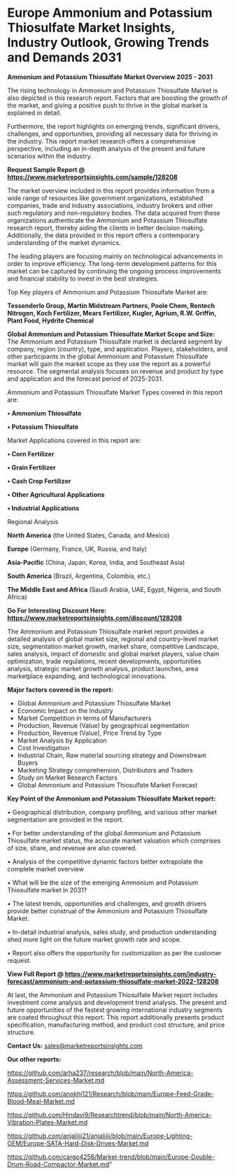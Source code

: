 # Europe Ammonium and Potassium Thiosulfate Market Insights, Industry Outlook, Growing Trends and Demands 2031

<Strong> Ammonium and Potassium Thiosulfate Market Overview 2025 - 2031</strong>

The rising technology in Ammonium and Potassium Thiosulfate Market is also depicted in this research report. Factors that are boosting the growth of the market, and giving a positive push to thrive in the global market is explained in detail.

Furthermore, the report highlights on emerging trends, significant drivers, challenges, and opportunities, providing all necessary data for thriving in the industry. This report market research offers a comprehensive perspective, including an in-depth analysis of the present and future scenarios within the industry.

<strong>Request Sample Report @ <a href=https://www.marketreportsinsights.com/sample/128208>https://www.marketreportsinsights.com/sample/128208</a></strong>

The market overview included in this report provides information from a wide range of resources like government organizations, established companies, trade and industry associations, industry brokers and other such regulatory and non-regulatory bodies. The data acquired from these organizations authenticate the Ammonium and Potassium Thiosulfate research report, thereby aiding the clients in better decision making. Additionally, the data provided in this report offers a contemporary understanding of the market dynamics.

The leading players are focusing mainly on technological advancements in order to improve efficiency. The long-term development patterns for this market can be captured by continuing the ongoing process improvements and financial stability to invest in the best strategies.

Top Key players of Ammonium and Potassium Thiosulfate Market are:

<strong>Tessenderlo Group, Martin Midstream Partners, Poole Chem, Rentech Nitrogen, Koch Fertilizer, Mears Fertilizer, Kugler, Agrium, R.W. Griffin, Plant Food, Hydrite Chemical</strong>

<strong><b>Global Ammonium and Potassium Thiosulfate Market Scope and Size:</b></strong>
The Ammonium and Potassium Thiosulfate market is declared segment by company, region (country), type, and application. Players, stakeholders, and other participants in the global Ammonium and Potassium Thiosulfate market will gain the market scope as they use the report as a powerful resource. The segmental analysis focuses on revenue and product by type and application and the forecast period of 2025-2031.

Ammonium and Potassium Thiosulfate Market Types covered in this report are:

<strong>• Ammonium Thiosulfate

• Potassium Thiosulfate</strong>

Market Applications covered in this report are:

<strong>• Corn Fertilizer

• Grain Fertilizer

• Cash Crop Fertilizer

• Other Agricultural Applications

• Industrial Applications</strong> 

Regional Analysis

<strong>North America</strong> (the United States, Canada, and Mexico)

<strong>Europe</strong> (Germany, France, UK, Russia, and Italy)

<strong>Asia-Pacific</strong> (China, Japan, Korea, India, and Southeast Asia)

<strong>South America</strong> (Brazil, Argentina, Colombia, etc.)

<strong>The Middle East and Africa</strong> (Saudi Arabia, UAE, Egypt, Nigeria, and South Africa)

<strong>Go For Interesting Discount Here: <a href=https://www.marketreportsinsights.com/discount/128208>https://www.marketreportsinsights.com/discount/128208</a></strong>

The Ammonium and Potassium Thiosulfate market report provides a detailed analysis of global market size, regional and country-level market size, segmentation market growth, market share, competitive Landscape, sales analysis, impact of domestic and global market players, value chain optimization, trade regulations, recent developments, opportunities analysis, strategic market growth analysis, product launches, area marketplace expanding, and technological innovations.

<strong><b>Major factors covered in the report:</b></strong>
<ul>
  <li>Global Ammonium and Potassium Thiosulfate Market </li>
  <li>Economic Impact on the Industry</li>
  <li>Market Competition in terms of Manufacturers</li>
  <li>Production, Revenue (Value) by geographical segmentation</li>
  <li>Production, Revenue (Value), Price Trend by Type</li>
  <li>Market Analysis by Application</li>
  <li>Cost Investigation</li>
  <li>Industrial Chain, Raw material sourcing strategy and Downstream Buyers</li>
  <li>Marketing Strategy comprehension, Distributors and Traders</li>
  <li>Study on Market Research Factors</li>
  <li>Global Ammonium and Potassium Thiosulfate Market Forecast</li>
</ul>

<strong><b>Key Point of the Ammonium and Potassium Thiosulfate Market report:</b></strong>

• Geographical distribution, company profiling, and various other market segmentation are provided in the report.

• For better understanding of the global Ammonium and Potassium Thiosulfate market status, the accurate market valuation which comprises of size, share, and revenue are also covered.

• Analysis of the competitive dynamic factors better extrapolate the complete market overview

• What will be the size of the emerging Ammonium and Potassium Thiosulfate market in 2031?

• The latest trends, opportunities and challenges, and growth drivers provide better construal of the Ammonium and Potassium Thiosulfate Market.

• In-detail industrial analysis, sales study, and production understanding shed more light on the future market growth rate and scope.

• Report also offers the opportunity for customization as per the customer request.

<strong><b>View Full Report @ <a href=https://www.marketreportsinsights.com/industry-forecast/ammonium-and-potassium-thiosulfate-market-2022-128208>https://www.marketreportsinsights.com/industry-forecast/ammonium-and-potassium-thiosulfate-market-2022-128208</a></b></strong>


At last, the Ammonium and Potassium Thiosulfate Market report includes investment come analysis and development trend analysis. The present and future opportunities of the fastest growing international industry segments are coated throughout this report. This report additionally presents product specification, manufacturing method, and product cost structure, and price structure.

<strong>Contact Us:</strong>
sales@marketreportsinsights.com

<strong>Our other reports:</strong>

<a href=https://github.com/arha237/research/blob/main/North-America-Assessment-Services-Market.md>https://github.com/arha237/research/blob/main/North-America-Assessment-Services-Market.md</a>

<a href=https://github.com/anokhi121/Research/blob/main/Europe-Feed-Grade-Blood-Meal-Market.md>https://github.com/anokhi121/Research/blob/main/Europe-Feed-Grade-Blood-Meal-Market.md</a>

<a href=https://github.com/Hindavi9/Researchtrend/blob/main/North-America-Vibration-Plates-Market.md>https://github.com/Hindavi9/Researchtrend/blob/main/North-America-Vibration-Plates-Market.md</a>

<a href=https://github.com/anjaliiii21/anjaliiii/blob/main/Europe-Lighting-OEM/Europe-SATA-Hard-Disk-Drives-Market.md>https://github.com/anjaliiii21/anjaliiii/blob/main/Europe-Lighting-OEM/Europe-SATA-Hard-Disk-Drives-Market.md</a>

<a href=https://github.com/cargo4256/Market-trend/blob/main/Europe-Double-Drum-Road-Compactor-Market.md>https://github.com/cargo4256/Market-trend/blob/main/Europe-Double-Drum-Road-Compactor-Market.md</a>"

